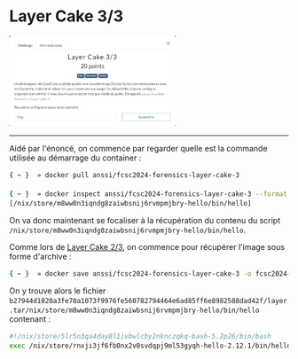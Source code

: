 # Layer Cake 3/3

<img alt="énoncé du challenge" src="enonce.png" width=300>

----

Aidé par l'énoncé, on commence par regarder quelle est la commande utilisée au démarrage du container :

```sh
{ ~ }  » docker pull anssi/fcsc2024-forensics-layer-cake-3

{ ~ }  » docker inspect anssi/fcsc2024-forensics-layer-cake-3 --format '{{.Config.Cmd }}'
[/nix/store/m8ww0n3iqndg8zaiwbsnij6rvmpmjbry-hello/bin/hello]
```

On va donc maintenant se focaliser à la récupération du contenu du script `/nix/store/m8ww0n3iqndg8zaiwbsnij6rvmpmjbry-hello/bin/hello`.

Comme lors de [Layer Cake 2/3](../layer-cake-2_3/layer-cake-2_3.md), on commence pour récupérer l'image sous forme d'archive :

```sh
{ ~ }  » docker save anssi/fcsc2024-forensics-layer-cake-3 -o fcsc2024-forensics-layer-cake-3.tar
```

On y trouve alors le fichier `b27944d1020a3fe70a1073f9976fe560782794464e6ad85ff6e8982588dad42f/layer.tar/nix/store/m8ww0n3iqndg8zaiwbsnij6rvmpmjbry-hello/bin/hello` contenant :

```sh
#!/nix/store/5lr5n3qa4day8l1ivbwlcby2nknczqkq-bash-5.2p26/bin/bash
exec /nix/store/rnxji3jf6fb0nx2v0svdqpj9ml53gyqh-hello-2.12.1/bin/hello -g "FCSC{c12d9a48f1635354fe9c32b216f144ac66f7b8466a5ac82a35aa385964ccbb61}" -t
```
